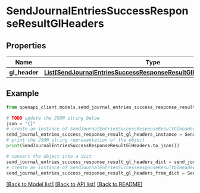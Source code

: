# SendJournalEntriesSuccessResponseResultGlHeaders


## Properties

Name | Type | Description | Notes
------------ | ------------- | ------------- | -------------
**gl_header** | [**List[SendJournalEntriesSuccessResponseResultGlHeadersGlHeaderInner]**](SendJournalEntriesSuccessResponseResultGlHeadersGlHeaderInner.md) |  | 

## Example

```python
from openapi_client.models.send_journal_entries_success_response_result_gl_headers import SendJournalEntriesSuccessResponseResultGlHeaders

# TODO update the JSON string below
json = "{}"
# create an instance of SendJournalEntriesSuccessResponseResultGlHeaders from a JSON string
send_journal_entries_success_response_result_gl_headers_instance = SendJournalEntriesSuccessResponseResultGlHeaders.from_json(json)
# print the JSON string representation of the object
print(SendJournalEntriesSuccessResponseResultGlHeaders.to_json())

# convert the object into a dict
send_journal_entries_success_response_result_gl_headers_dict = send_journal_entries_success_response_result_gl_headers_instance.to_dict()
# create an instance of SendJournalEntriesSuccessResponseResultGlHeaders from a dict
send_journal_entries_success_response_result_gl_headers_from_dict = SendJournalEntriesSuccessResponseResultGlHeaders.from_dict(send_journal_entries_success_response_result_gl_headers_dict)
```
[[Back to Model list]](../README.md#documentation-for-models) [[Back to API list]](../README.md#documentation-for-api-endpoints) [[Back to README]](../README.md)



